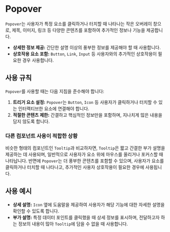 # Popover

`Popover`는 사용자가 특정 요소를 클릭하거나 터치할 때 나타나는 작은 오버레이 창으로, 제목, 이미지, 링크 등 다양한 콘텐츠를 포함하여 추가적인 정보나 기능을 제공합니다.

- **상세한 정보 제공:** 간단한 설명 이상의 풍부한 정보를 제공해야 할 때 사용합니다.
- **상호작용 요소 포함:** `Button`, `Link`, `Input` 등 사용자와의 추가적인 상호작용이 필요한 경우 사용합니다.

## 사용 규칙

`Popover`를 사용할 때는 다음 지침을 준수해야 합니다:

1. **트리거 요소 설정:** `Popover`는 `Button`, `Icon` 등 사용자가 클릭하거나 터치할 수 있는 인터랙티브한 요소에 연결해야 합니다.
2. **적절한 콘텐츠 제한:** 간결하고 핵심적인 정보만을 포함하며, 지나치게 많은 내용을 담지 않도록 합니다.

### 다른 컴포넌트 사용이 적합한 상황

비슷한 형태의 컴포넌트인 `Tooltip`과 비교하자면, `Tooltip`은 짧고 간결한 부가 설명을 제공하는 데 사용되며, 일반적으로 사용자가 요소 위에 마우스를 올리거나 포커스할 때 나타납니다. 반면에 `Popover`는 더 풍부한 콘텐츠를 포함할 수 있으며, 사용자가 요소를 클릭하거나 터치할 때 나타나고, 추가적인 사용자 상호작용이 필요한 경우에 사용됩니다.

## 사용 예시

- **상세 설명:** `Icon` 옆에 도움말을 제공하여 사용자가 해당 기능에 대한 자세한 설명을 확인할 수 있도록 합니다.
- **부가 설명:** 특정 데이터 포인트를 클릭했을 때 상세 정보를 표시하며, 전달하고자 하는 정보의 내용이 많아 `Tooltip`에 담을 수 없을 때 사용합니다.
